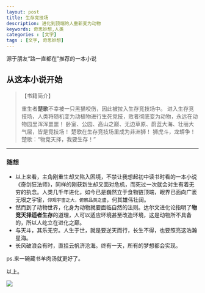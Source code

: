 ```yaml
---
layout: post
title: 生存竞技场
description: 进化到顶端的人重新变为动物
keywords: 奇思妙想,人类
categories : [文字]
tags : [文字, 奇思妙想]
---
```


源于朋友“路一直都在”推荐的一本小说

## 从这本小说开始

> 【书籍简介】
>
> 重生者**楚歌**不幸被一只黑猫咬伤，因此被拉入生存竞技场中。
> 进入生存竞技场，人类将随机变为动植物进行生死竞技，败者彻底变为动物，永远在动物园里浑浑噩噩！
> 卧室、公园、高山之巅、无边草原、蔚蓝大海、壮丽大气层，皆是竞技场！
> 楚歌在生存竞技场里成为非洲狮！
> 狮虎斗，龙蟒争！
> 楚歌：“物竞天择，我要生存！”

***

### 随想

- 以上来看，主角刚重生却又陷入困境，不禁让我想起初中读书时看的一本小说《奇剑狂法师》，同样的刚获新生却又面对危机，而死过一次就会对生有着无穷的执念。人类几千年进化，如今已是巍然立于食物链顶端，眼界已面向广袤无垠之宇宙，`仰观宇宙之大，俯察品类之盛`，何其雄伟壮阔。
- 然而到了动物世界，化身为动物就要面临自然的法则。达尔文进化论指明了**物竞天择适者生存**的道理，人可以适应环境甚至改造环境，这是动物所不具备的，所以人屹立在进化之巅。
- 与天斗，其乐无穷。人生于世，就是要逆天而行，长生不得，也要照亮这浩瀚星海。
-    长风破浪会有时，直挂云帆济沧海。终有一天，所有的梦想都会实现。

  

  ps.来一碗藏书羊肉汤就更好了。

以上。

![](https://ftp.bmp.ovh/imgs/2020/01/2fd716189dbc42f8.jpg)